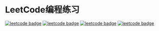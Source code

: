 # LeetCode编程练习

[![leetcode badge](https://leetcode-badge.chyroc.cn/?name=braincy&a=1&leetcode_badge_style=Leetcode%20|%20Ranking-{{.ranking}}-green.svg)](https://codecov.io/gh/Chyroc/algorithms-go)
[![leetcode badge](https://leetcode-badge.chyroc.cn/?name=braincy&a=1)](https://codecov.io/gh/Chyroc/algorithms-go)
[![leetcode badge](https://leetcode-badge.chyroc.cn/?name=braincy&a=1&leetcode_badge_style=Leetcode%20|%20Question-{{.solved_question_rate}}-{{%20if%20le%20.solved_question_rate_float%200.3}}red{{%20else%20if%20le%20.solved_question_rate_float%200.6}}yellow{{%20else%20}}green{{%20end%20}}.svg)](https://codecov.io/gh/Chyroc/algorithms-go)
[![leetcode badge](https://leetcode-badge.chyroc.cn/?name=braincy&a=1&leetcode_badge_style=Leetcode%20|%20Submission-{{.accepted_submission_rate}}-{{%20if%20le%20.accepted_submission_rate_float%200.3}}red{{%20else%20if%20le%20.solved_question_rate_float%200.6}}yellow{{%20else%20}}green{{%20end%20}}.svg)](https://codecov.io/gh/Chyroc/algorithms-go)
